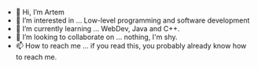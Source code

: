 - 👋 Hi, I’m Artem
- 👀 I’m interested in ... Low-level programming and software development
- 🌱 I’m currently learning ... WebDev, Java and C++.
- 💞️ I’m looking to collaborate on ... nothing, I'm shy.
- 📫 How to reach me ... if you read this, you probably already know how to reach me.
